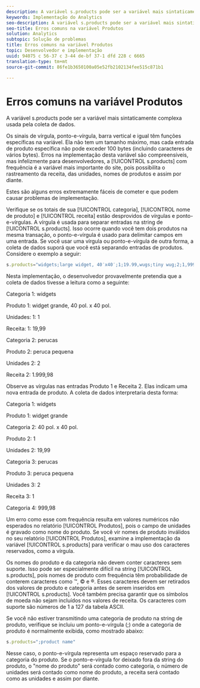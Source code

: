 ```yaml
---
description: A variável s.products pode ser a variável mais sintaticamente complexa usada pela coleta de dados.
keywords: Implementação do Analytics
seo-description: A variável s.products pode ser a variável mais sintaticamente complexa usada pela coleta de dados.
seo-title: Erros comuns na variável Produtos
solution: Analytics
subtopic: Solução de problemas
title: Erros comuns na variável Produtos
topic: Desenvolvedor e implementação
uuid: 94075 c 56-37 c 3-44 de-bf 37-1 dfd 228 c 6665
translation-type: tm+mt
source-git-commit: 86fe1b3650100a05e52fb2102134fee515c871b1

---
```



# Erros comuns na variável Produtos

A variável s.products pode ser a variável mais sintaticamente complexa usada pela coleta de dados.

Os sinais de vírgula, ponto-e-vírgula, barra vertical e igual têm funções específicas na variável. Ela não tem um tamanho máximo, mas cada entrada de produto específica não pode exceder 100 bytes (incluindo caracteres de vários bytes). Erros na implementação desta variável são compreensíveis, mas infelizmente para desenvolvedores, a [!UICONTROL s.products] com frequência é a variável mais importante do site, pois possibilita o rastreamento da receita, das unidades, nomes de produtos e assim por diante.

Estes são alguns erros extremamente fáceis de cometer e que podem causar problemas de implementação.

Verifique se os totais de sua [!UICONTROL categoria], [!UICONTROL nome de produto] e [!UICONTROL receita] estão desprovidos de vírgulas e ponto-e-vírgulas. A vírgula é usada para separar entradas na string de [!UICONTROL s.products]. Isso ocorre quando você tem dois produtos na mesma transação, o ponto-e-vírgula é usado para delimitar campos em uma entrada. Se você usar uma vírgula ou ponto-e-vírgula de outra forma, a coleta de dados suporá que você está separando entradas de produtos. Considere o exemplo a seguir:

```js
s.products="widgets;large widget, 40′x40′;1;19.99,wugs;tiny wug;2;1,999.98";
```

Nesta implementação, o desenvolvedor provavelmente pretendia que a coleta de dados tivesse a leitura como a seguinte:

Categoria 1: widgets

Produto 1: widget grande, 40 pol. x 40 pol.

Unidades: 1: 1

Receita: 1: 19,99

Categoria 2: perucas

Produto 2: peruca pequena

Unidades 2: 2

Receita 2: 1.999,98

Observe as vírgulas nas entradas Produto 1 e Receita 2. Elas indicam uma nova entrada de produto. A coleta de dados interpretaria desta forma:

Categoria 1: widgets

Produto 1: widget grande

Categoria 2: 40 pol. x 40 pol.

Produto 2: 1

Unidades 2: 19,99

Categoria 3: perucas

Produto 3: peruca pequena

Unidades 3: 2

Receita 3: 1

Categoria 4: 999,98

Um erro como esse com frequência resulta em valores numéricos não esperados no relatório [!UICONTROL Produtos], pois o campo de unidades é gravado como nome do produto. Se você vir nomes de produto inválidos no seu relatório [!UICONTROL Produtos], examine a implementação da variável [!UICONTROL s.products] para verificar o mau uso dos caracteres reservados, como a vírgula.

Os nomes do produto e da categoria não devem conter caracteres sem suporte. Isso pode ser especialmente difícil na string [!UICONTROL s.products], pois nomes de produto com frequência têm probabilidade de conterem caracteres como ™, © e ®. Esses caracteres devem ser retirados dos valores de produto e categoria antes de serem inseridos em [!UICONTROL s.products]. Você também precisa garantir que os símbolos de moeda não sejam incluídos nos valores de receita. Os caracteres com suporte são números de 1 a 127 da tabela ASCII.

Se você não estiver transmitindo uma categoria de produto na string de produto, verifique se incluiu um ponto-e-vírgula (;) onde a categoria de produto é normalmente exibida, como mostrado abaixo:

```js
s.products=";product name"
```

Nesse caso, o ponto-e-vírgula representa um espaço reservado para a categoria do produto. Se o ponto-e-vírgula for deixado fora da string do produto, o "nome do produto" será contado como categoria, o número de unidades será contado como nome do produto, a receita será contado como as unidades e assim por diante.

